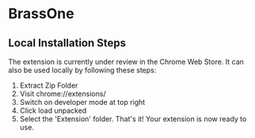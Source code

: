 # BrassOne

## Local Installation Steps
The extension is currently under review in the Chrome Web Store. It can also be used locally by following these steps: 
1. Extract Zip Folder
2. Visit chrome://extensions/
3. Switch on developer mode at top right
4. Click load unpacked
5. Select the 'Extension' folder. That's it! Your extension is now ready to use.
